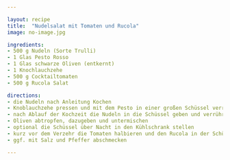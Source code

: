 ```yaml
---

layout: recipe
title:  "Nudelsalat mit Tomaten und Rucola"
image: no-image.jpg

ingredients:
- 500 g Nudeln (Sorte Trulli)
- 1 Glas Pesto Rosso
- 1 Glas schwarze Oliven (entkernt)
- 1 Knochlauchzehe
- 500 g Cocktailtomaten
- 500 g Rucola Salat

directions:
- die Nudeln nach Anleitung Kochen
- Knoblauchzehe pressen und mit dem Pesto in einer großen Schüssel verrühren
- nach Ablauf der Kochzeit die Nudeln in die Schüssel geben und verrühren
- Oliven abtropfen, dazugeben und untermischen
- optional die Schüssel über Nacht in den Kühlschrank stellen
- kurz vor dem Verzehr die Tomaten halbieren und den Rucola in der Schüssel untermischen
- ggf. mit Salz und Pfeffer abschmecken

---
```

